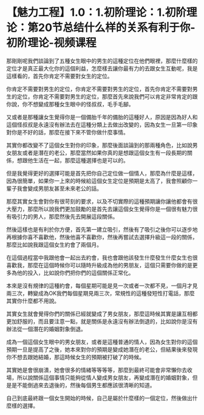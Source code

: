 # 【魅力工程】1.0：1.初阶理论：1.初阶理论：第20节总结什么样的关系有利于你-初阶理论-视频课程

那剛剛呢我們談論到了五種女生眼中的男生的這種定位在他們眼裡，那麼什麼樣的定位才是真正最大化你的這個利益，怎麼樣去讓你最有力的去跟女生互動呢，我是這樣看的，首先你肯定不需要對女生的定位。

你肯定不需要對男生的定位，你肯定不需要對男生的定位，首先你肯定不需要對男生的定位，你肯定不需要對男生的定位，那麼首先來說我們可以肯定非常肯定的跟你說，你不想變成那種女生眼中的怪叔叔，毛手毛腳。

又或者是那種讓女生覺得你是一個備胎千年的備胎的這種好人，原因是因為好人和這個怪叔叔是永遠沒有辦法去在這種分類上去做出改變的，因為女生一旦第一印象對你是不好的話，那麼在接下來不管你做什麼事情。

其實你都改變不了這個女生對你的印象，那麼後面談論到的那兩種角色，比如說男女朋友或者是潛在的老公，那麼當然如果你真的是想跟這個女生有一段長期的關係，想跟他生活在一起，那麼這種選擇也是可以的。

但是我覺得更好的選擇可能是首先把你自己定位做一個情人，那麼為什麼是這樣，因為很簡單，如果你一上來的時候給這個女生定位是預期是太高了，我會照顧你一輩子我會變成男朋友甚至未來老公的話。

那麼其實女生會對你有很苛刻的要求，以及不切實際的這種預期讓你讓他都會有很大壓力，那麼所以說我們更加鼓勵的是首先去讓這個女生覺得你是一個很有魅力很有吸引力的男人，那麼然後先去開展這段關係。

然後這樣也是有利於你方便，首先第一建立吸引，然後有了吸引之後你可以逐步地再根據你喜不喜歡他，然後他喜不喜歡你，然後再嘗試去選擇升級這一段的關係，那麼比如說我跟這個女生約會了兩個月。

在這個過程當中我跟他會一起出去約會，我也會跟他該發生什麼發生什麼女生也很喜歡我，那麼在這個時候你可以隨時升級成為他的男朋友，這個只需要你做的是更多為他的投入，比如說你們把你們的這個關係正常化。

本來是沒有規律的這種約會，每個星期可能是見一次或者一次都不見，一個月才見兩三次，轉變成為OK我們每個星期見兩三次，常規性的這種發短性打電話，那麼其實你什麼都不用說。

其實女生就會覺得你們的關係已經就變成了男女朋友，那麼這時候其實是讓互相都更加舒服的，而且要注意一點，就是關係是永遠沒有辦法倒退的，比如說你是沒有辦法從一個潛在的婚姻對象倒退。

成為一個這個女生眼中的男女朋友，或者是這種普通的情人，因為女生對你的這個預期一旦是提高了之後，她本來對你的預期是變成她潛在的老公，但結果後來發現你不想去跟她結婚，那這時候女生的預期被打破了的時候。

其實她是會很崩潰，她會很多的情緒等等等等，那麼到最終可能會非常懶你去收場，所以說關係這個事情只能夠從情人變成男女朋友，再變成潛在的婚姻對象，但是是不能倒過來去退後的，然後每個男生都應該很清晰的知道。

自己到底最終跟一個女生開始的時候，自己是屬於什麼樣的一個定位，然後做出什麼樣的選擇。